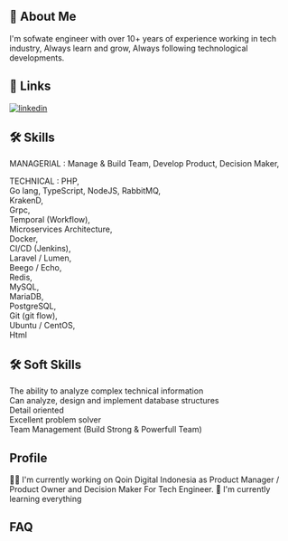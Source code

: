 
## 🚀 About Me
I'm sofwate engineer with over 10+ years of experience working in tech industry, 
Always learn and grow, Always following technological developments. 


## 🔗 Links
[![linkedin](https://img.shields.io/badge/linkedin-0A66C2?style=for-the-badge&logo=linkedin&logoColor=white)](https://www.linkedin.com/in/ariegeorgee/)

## 🛠 Skills
MANAGERIAL : 
Manage & Build Team, 
Develop Product, 
Decision Maker, 

TECHNICAL : 
PHP,     
Go lang,
TypeScript,
NodeJS,
RabbitMQ,   
KrakenD,    
Grpc,   
Temporal (Workflow),    
Microservices Architecture,     
Docker,     
CI/CD (Jenkins),    
Laravel / Lumen,    
Beego / Echo,   
Redis,  
MySQL,  
MariaDB,    
PostgreSQL,  
Git (git flow),  
Ubuntu / CentOS,    
Html

## 🛠 Soft Skills
The ability to analyze complex technical information    
Can analyze, design and implement database structures   
Detail oriented     
Excellent problem solver    
Team Management (Build Strong & Powerfull Team) 



## Profile
👩‍💻 I'm currently working on Qoin Digital Indonesia as Product Manager / Product Owner and Decision Maker For Tech Engineer.
🧠 I'm currently learning everything

## FAQ

#### 


